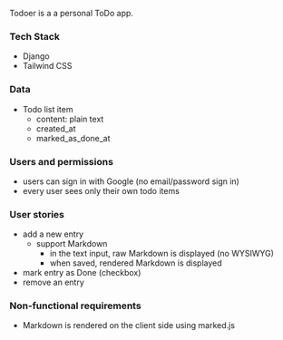 Todoer is a a personal ToDo app.

### Tech Stack
- Django
- Tailwind CSS

### Data

- Todo list item
  - content: plain text
  - created_at
  - marked_as_done_at

### Users and permissions

- users can sign in with Google (no email/password sign in)
- every user sees only their own todo items

### User stories

- add a new entry
  - support Markdown
    - in the text input, raw Markdown is displayed (no WYSIWYG)
    - when saved, rendered Markdown is displayed
- mark entry as Done (checkbox)
- remove an entry

### Non-functional requirements

- Markdown is rendered on the client side using marked.js